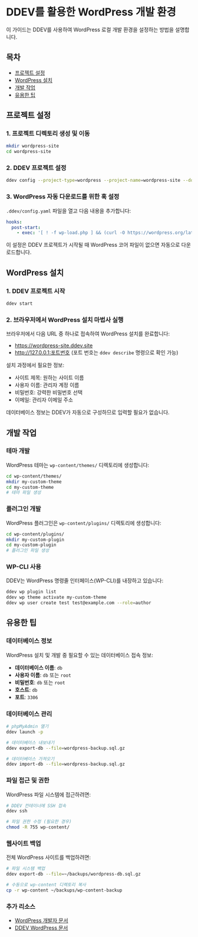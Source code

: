 # DDEV를 활용한 WordPress 개발 환경

이 가이드는 DDEV를 사용하여 WordPress 로컬 개발 환경을 설정하는 방법을 설명합니다.

## 목차

- [프로젝트 설정](#프로젝트-설정)
- [WordPress 설치](#wordpress-설치)
- [개발 작업](#개발-작업)
- [유용한 팁](#유용한-팁)

## 프로젝트 설정

### 1. 프로젝트 디렉토리 생성 및 이동

```bash
mkdir wordpress-site
cd wordpress-site
```

### 2. DDEV 프로젝트 설정

```bash
ddev config --project-type=wordpress --project-name=wordpress-site --docroot=.
```

### 3. WordPress 자동 다운로드를 위한 훅 설정

`.ddev/config.yaml` 파일을 열고 다음 내용을 추가합니다:

```yaml
hooks:
  post-start:
    - exec: '[ ! -f wp-load.php ] && (curl -O https://wordpress.org/latest.tar.gz && tar -xzf latest.tar.gz --strip-components=1 && rm latest.tar.gz) || echo "WordPress core files already present, skipping download."'
```

이 설정은 DDEV 프로젝트가 시작될 때 WordPress 코어 파일이 없으면 자동으로 다운로드합니다.

## WordPress 설치

### 1. DDEV 프로젝트 시작

```bash
ddev start
```

### 2. 브라우저에서 WordPress 설치 마법사 실행

브라우저에서 다음 URL 중 하나로 접속하여 WordPress 설치를 완료합니다:
- https://wordpress-site.ddev.site
- http://127.0.0.1:포트번호 (포트 번호는 `ddev describe` 명령으로 확인 가능)

설치 과정에서 필요한 정보:
- 사이트 제목: 원하는 사이트 이름
- 사용자 이름: 관리자 계정 이름
- 비밀번호: 강력한 비밀번호 선택
- 이메일: 관리자 이메일 주소

데이터베이스 정보는 DDEV가 자동으로 구성하므로 입력할 필요가 없습니다.

## 개발 작업

### 테마 개발

WordPress 테마는 `wp-content/themes/` 디렉토리에 생성합니다:

```bash
cd wp-content/themes/
mkdir my-custom-theme
cd my-custom-theme
# 테마 파일 생성
```

### 플러그인 개발

WordPress 플러그인은 `wp-content/plugins/` 디렉토리에 생성합니다:

```bash
cd wp-content/plugins/
mkdir my-custom-plugin
cd my-custom-plugin
# 플러그인 파일 생성
```

### WP-CLI 사용

DDEV는 WordPress 명령줄 인터페이스(WP-CLI)를 내장하고 있습니다:

```bash
ddev wp plugin list
ddev wp theme activate my-custom-theme
ddev wp user create test test@example.com --role=author
```

## 유용한 팁

### 데이터베이스 정보

WordPress 설치 및 개발 중 필요할 수 있는 데이터베이스 접속 정보:

- **데이터베이스 이름**: `db`
- **사용자 이름**: `db` 또는 `root`
- **비밀번호**: `db` 또는 `root`
- **호스트**: `db`
- **포트**: `3306`

### 데이터베이스 관리

```bash
# phpMyAdmin 열기
ddev launch -p

# 데이터베이스 내보내기
ddev export-db --file=wordpress-backup.sql.gz

# 데이터베이스 가져오기
ddev import-db --file=wordpress-backup.sql.gz
```

### 파일 접근 및 권한

WordPress 파일 시스템에 접근하려면:

```bash
# DDEV 컨테이너에 SSH 접속
ddev ssh

# 파일 권한 수정 (필요한 경우)
chmod -R 755 wp-content/
```

### 웹사이트 백업

전체 WordPress 사이트를 백업하려면:

```bash
# 파일 시스템 백업
ddev export-db --file=~/backups/wordpress-db.sql.gz

# 수동으로 wp-content 디렉토리 복사
cp -r wp-content ~/backups/wp-content-backup
```

### 추가 리소스

- [WordPress 개발자 문서](https://developer.wordpress.org/)
- [DDEV WordPress 문서](https://ddev.readthedocs.io/en/stable/users/quickstart/#wordpress) 